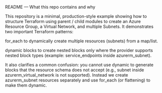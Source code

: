 README — What this repo contains and why

This repository is a minimal, production-style example showing how to structure Terraform using parent / child modules to create an Azure Resource Group, a Virtual Network, and multiple Subnets.
It demonstrates two important Terraform patterns:

for_each to dynamically create multiple resources (subnets) from a map/list.

dynamic blocks to create nested blocks only where the provider supports nested block types (example: service_endpoints inside azurerm_subnet).

It also clarifies a common confusion: you cannot use dynamic to generate blocks that the resource schema does not accept (e.g., subnet inside azurerm_virtual_network is not supported). Instead we create azurerm_subnet resources separately and use for_each (or flattening) to make them dynamic.
